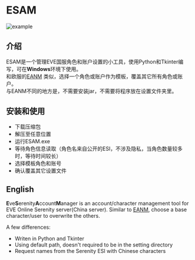 # ESAM
![example](https://user-images.githubusercontent.com/14357052/125225989-8dedfc80-e313-11eb-85a3-136c5018d2f5.JPG)

## 介绍
ESAM是一个管理EVE国服角色和账户设置的小工具，使用Python和Tkinter编写，可在**Windows**环境下使用。  
和欧服的[EANM](https://github.com/Bertral/EANM/) 类似，选择一个角色或账户作为模板，覆盖其它所有角色或账户。  
与EANM不同的地方是，不需要安装jar，不需要将程序放在设置文件夹里。

## 安装和使用
* 下载压缩包  
* 解压至任意位置
* 运行ESAM.exe
* 等待角色信息读取（角色名来自公开的ESI，不涉及隐私，当角色数量较多时，等待时间较长）
* 选择模板角色和账号
* 确认覆盖其它设置文件

## English
 **E**ve**S**erenity**A**ccount**M**anager is an account/character management tool for EVE Online Serenity server(China server). Similar to [EANM](https://github.com/Bertral/EANM/),
  choose a base character/user to overwrite the others.  
    
 A few differences:
* Writen in Python and Tkinter
* Using default path, doesn't required to be in the setting directory
* Request names from the Serenity ESI with Chinese characters